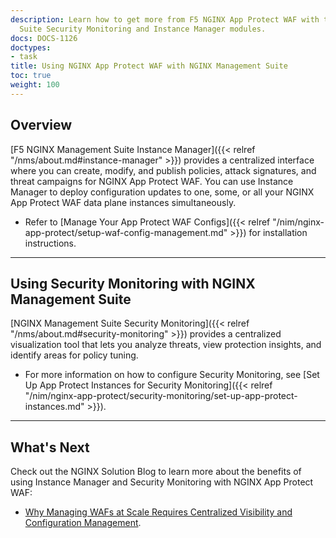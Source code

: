 ```yaml
---
description: Learn how to get more from F5 NGINX App Protect WAF with the NGINX Management
  Suite Security Monitoring and Instance Manager modules.
docs: DOCS-1126
doctypes:
- task
title: Using NGINX App Protect WAF with NGINX Management Suite
toc: true
weight: 100
---
```


## Overview

[F5 NGINX Management Suite Instance Manager]({{< relref "/nms/about.md#instance-manager" >}}) provides a centralized interface where you can create, modify, and publish policies, attack signatures, and threat campaigns for NGINX App Protect WAF. You can use Instance Manager to deploy configuration updates to one, some, or all your NGINX App Protect WAF data plane instances simultaneously.

- Refer to [Manage Your App Protect WAF Configs]({{< relref "/nim/nginx-app-protect/setup-waf-config-management.md" >}}) for installation instructions.

---

## Using Security Monitoring with NGINX Management Suite

[NGINX Management Suite Security Monitoring]({{< relref "/nms/about.md#security-monitoring" >}}) provides a centralized visualization tool that lets you analyze threats, view protection insights, and identify areas for policy tuning.

- For more information on how to configure Security Monitoring, see [Set Up App Protect Instances for Security Monitoring]({{< relref "/nim/nginx-app-protect/security-monitoring/set-up-app-protect-instances.md" >}}).

---

## What's Next

Check out the NGINX Solution Blog to learn more about the benefits of using Instance Manager and Security Monitoring with NGINX App Protect WAF:

- [Why Managing WAFs at Scale Requires Centralized Visibility and Configuration Management](https://www.nginx.com/blog/why-managing-wafs-at-scale-requires-centralized-visibility-and-configuration-management/).
